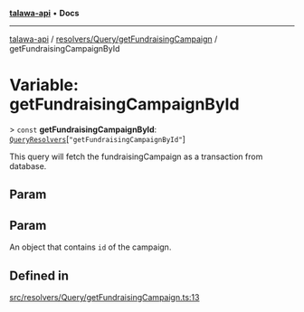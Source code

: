 [**talawa-api**](../../../../README.md) • **Docs**

***

[talawa-api](../../../../modules.md) / [resolvers/Query/getFundraisingCampaign](../README.md) / getFundraisingCampaignById

# Variable: getFundraisingCampaignById

\> `const` **getFundraisingCampaignById**: [`QueryResolvers`](../../../../types/generatedGraphQLTypes/type-aliases/QueryResolvers.md)\[`"getFundraisingCampaignById"`\]

This query will fetch the fundraisingCampaign as a transaction from database.

## Param

## Param

An object that contains `id` of the campaign.

## Defined in

[src/resolvers/Query/getFundraisingCampaign.ts:13](https://github.com/PalisadoesFoundation/talawa-api/blob/2f8fb6988cd34004fbbf76550c8eef691b861a19/src/resolvers/Query/getFundraisingCampaign.ts#L13)
